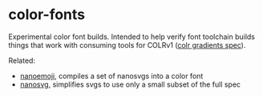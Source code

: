 # color-fonts
Experimental color font builds. Intended to help verify font toolchain builds things that work with consuming tools for COLRv1 ([colr gradients spec](https://github.com/googlefonts/colr-gradients-spec/blob/master/colr-gradients-spec.md)).

Related:

*   [nanoemoji](https://github.com/rsheeter/nanoemoji), compiles a set of nanosvgs into a color font 
*   [nanosvg](https://github.com/rsheeter/nanosvg), simplifies svgs to use only a small subset of the full spec
